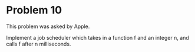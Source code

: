 #  Problem 10

This problem was asked by Apple.

Implement a job scheduler which takes in a function f and an integer n, and calls f after n milliseconds.
